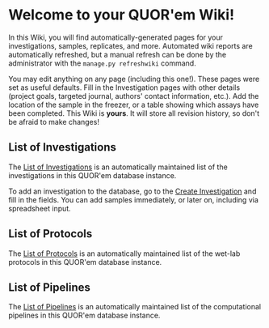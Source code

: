 # Welcome to your QUOR'em Wiki!

In this Wiki, you will find automatically-generated pages for your investigations, samples, replicates, and more. Automated wiki reports are automatically refreshed, but a manual refresh can be done by the administrator with the `manage.py refreshwiki` command.

You may edit anything on any page (including this one!). These pages were set as useful defaults. Fill in the Investigation pages with other details (project goals, targeted journal, authors' contact information, etc.). Add the location of the sample in the freezer, or a table showing which assays have been completed. This Wiki is **yours**. It will store all revision history, so don't be afraid to make changes!

## List of Investigations

The [List of Investigations](wiki:/investigation) is an automatically maintained list of the investigations in this QUOR'em database instance.

To add an investigation to the database, go to the [Create Investigation](/investigation/create) and fill in the fields. You can add samples immediately, or later on, including via spreadsheet input.

## List of Protocols

The [List of Protocols](wiki:/protocol) is an automatically maintained list of the wet-lab protocols in this QUOR'em database instance.

## List of Pipelines

The [List of Pipelines](wiki:/pipeline) is an automatically maintained list of the computational pipelines in this QUOR'em database instance.
